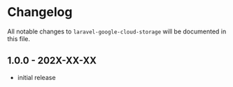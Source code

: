# Changelog

All notable changes to `laravel-google-cloud-storage` will be documented in this file.

## 1.0.0 - 202X-XX-XX

- initial release
